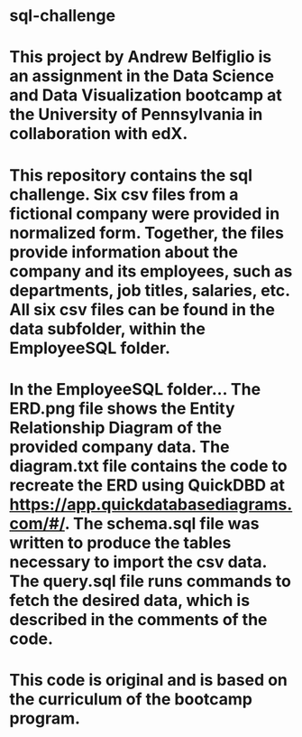 # sql-challenge

# This project by Andrew Belfiglio is an assignment in the Data Science and Data Visualization bootcamp at the University of Pennsylvania in collaboration with edX.

# This repository contains the sql challenge. Six csv files from a fictional company were provided in normalized form. Together, the files provide information about the company and its employees, such as departments, job titles, salaries, etc. All six csv files can be found in the data subfolder, within the EmployeeSQL folder.

# In the EmployeeSQL folder... The ERD.png file shows the Entity Relationship Diagram of the provided company data. The diagram.txt file contains the code to recreate the ERD using QuickDBD at https://app.quickdatabasediagrams.com/#/. The schema.sql file was written to produce the tables necessary to import the csv data. The query.sql file runs commands to fetch the desired data, which is described in the comments of the code. 

# This code is original and is based on the curriculum of the bootcamp program.